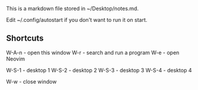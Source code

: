 This is a markdown file stored in ~/Desktop/notes.md.

Edit ~/.config/autostart if you don't want to run it on start.




## Shortcuts

W-A-n - open this window
W-r - search and run a program
W-e - open Neovim

W-S-1 - desktop 1
W-S-2 - desktop 2
W-S-3 - desktop 3
W-S-4 - desktop 4

W-w - close window
